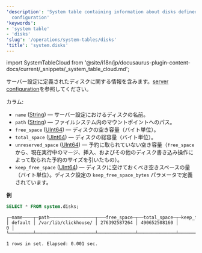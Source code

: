 ```yaml
---
'description': 'System table containing information about disks defined in the server
  configuration'
'keywords':
- 'system table'
- 'disks'
'slug': '/operations/system-tables/disks'
'title': 'system.disks'
---
```


import SystemTableCloud from '@site/i18n/jp/docusaurus-plugin-content-docs/current/_snippets/_system_table_cloud.md';

<SystemTableCloud/>

サーバー設定に定義されたディスクに関する情報を含みます。[server configuration](../../engines/table-engines/mergetree-family/mergetree.md#table_engine-mergetree-multiple-volumes_configure)を参照してください。

カラム:

- `name` ([String](../../sql-reference/data-types/string.md)) — サーバー設定におけるディスクの名前。
- `path` ([String](../../sql-reference/data-types/string.md)) — ファイルシステム内のマウントポイントへのパス。
- `free_space` ([UInt64](../../sql-reference/data-types/int-uint.md)) — ディスクの空き容量（バイト単位）。
- `total_space` ([UInt64](../../sql-reference/data-types/int-uint.md)) — ディスクの総容量（バイト単位）。
- `unreserved_space` ([UInt64](../../sql-reference/data-types/int-uint.md)) — 予約に取られていない空き容量（`free_space` から、現在実行中のマージ、挿入、およびその他のディスク書き込み操作によって取られた予約のサイズを引いたもの）。
- `keep_free_space` ([UInt64](../../sql-reference/data-types/int-uint.md)) — ディスクに空けておくべき空きスペースの量（バイト単位）。ディスク設定の `keep_free_space_bytes` パラメータで定義されています。

**例**

```sql
SELECT * FROM system.disks;
```

```response
┌─name────┬─path─────────────────┬───free_space─┬──total_space─┬─keep_free_space─┐
│ default │ /var/lib/clickhouse/ │ 276392587264 │ 490652508160 │               0 │
└─────────┴──────────────────────┴──────────────┴──────────────┴─────────────────┘

1 rows in set. Elapsed: 0.001 sec.
```
